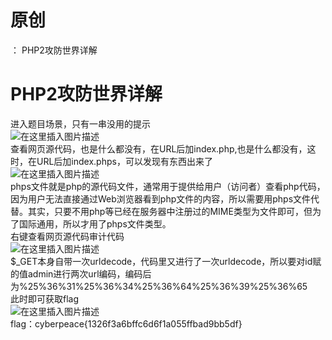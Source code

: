 # 原创
：  PHP2攻防世界详解

# PHP2攻防世界详解

进入题目场景，只有一串没用的提示<br/> <img alt="在这里插入图片描述" src="https://img-blog.csdnimg.cn/5e15de79e7f841a8b3cf36d03c41acd6.png"/><br/> 查看网页源代码，也是什么都没有，在URL后加index.php,也是什么都没有，这时，在URL后加index.phps，可以发现有东西出来了<br/> <img alt="在这里插入图片描述" src="https://img-blog.csdnimg.cn/09f89abb73a149b4ba8eb8676809b688.png"/><br/> phps文件就是php的源代码文件，通常用于提供给用户（访问者）查看php代码，因为用户无法直接通过Web浏览器看到php文件的内容，所以需要用phps文件代替。其实，只要不用php等已经在服务器中注册过的MIME类型为文件即可，但为了国际通用，所以才用了phps文件类型。<br/> 右键查看网页源代码审计代码<br/> <img alt="在这里插入图片描述" src="https://img-blog.csdnimg.cn/f96d6d3ba59b406fb4add87cfe29afb2.png"/><br/> $_GET本身自带一次urldecode，代码里又进行了一次urldecode，所以要对id赋的值admin进行两次url编码，编码后为%25%36%31%25%36%34%25%36%64%25%36%39%25%36%65<br/> 此时即可获取flag<br/> <img alt="在这里插入图片描述" src="https://img-blog.csdnimg.cn/202f1bf595ba42ccae2bd0a7b7d04865.png"/><br/> flag：cyberpeace{1326f3a6bffc6d6f1a055ffbad9bb5df}
